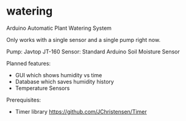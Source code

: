 # watering
Arduino Automatic Plant Watering System

Only works with a single sensor and a single pump right now.

Pump: Javtop JT-160
Sensor: Standard Arduino Soil Moisture Sensor

Planned features: 

- GUI which shows humidity vs time
- Database which saves humidity history
- Temperature Sensors

Prerequisites:

- Timer library https://github.com/JChristensen/Timer


